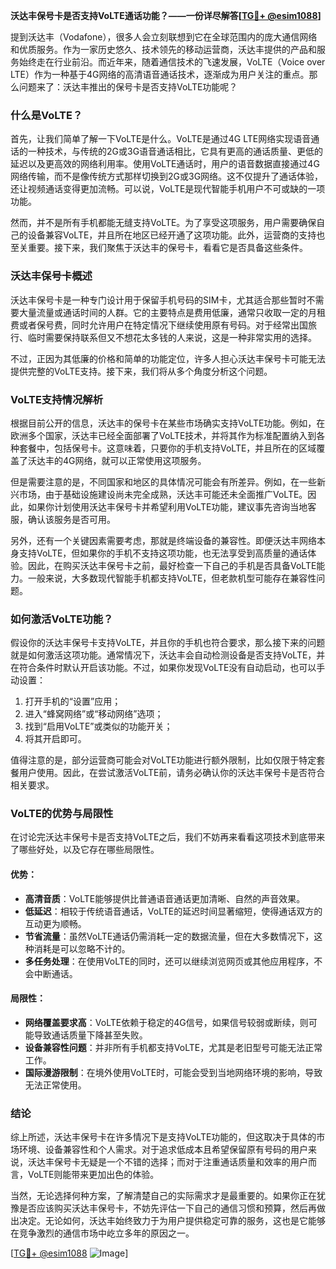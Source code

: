 **沃达丰保号卡是否支持VoLTE通话功能？——一份详尽解答[[TG💪+ @esim1088](https://t.me/s/esim1088)]**

提到沃达丰（Vodafone），很多人会立刻联想到它在全球范围内的庞大通信网络和优质服务。作为一家历史悠久、技术领先的移动运营商，沃达丰提供的产品和服务始终走在行业前沿。而近年来，随着通信技术的飞速发展，VoLTE（Voice over LTE）作为一种基于4G网络的高清语音通话技术，逐渐成为用户关注的重点。那么问题来了：沃达丰推出的保号卡是否支持VoLTE功能呢？

### 什么是VoLTE？

首先，让我们简单了解一下VoLTE是什么。VoLTE是通过4G LTE网络实现语音通话的一种技术，与传统的2G或3G语音通话相比，它具有更高的通话质量、更低的延迟以及更高效的网络利用率。使用VoLTE通话时，用户的语音数据直接通过4G网络传输，而不是像传统方式那样切换到2G或3G网络。这不仅提升了通话体验，还让视频通话变得更加流畅。可以说，VoLTE是现代智能手机用户不可或缺的一项功能。

然而，并不是所有手机都能无缝支持VoLTE。为了享受这项服务，用户需要确保自己的设备兼容VoLTE，并且所在地区已经开通了这项功能。此外，运营商的支持也至关重要。接下来，我们聚焦于沃达丰的保号卡，看看它是否具备这些条件。

### 沃达丰保号卡概述

沃达丰保号卡是一种专门设计用于保留手机号码的SIM卡，尤其适合那些暂时不需要大量流量或通话时间的人群。它的主要特点是费用低廉，通常只收取一定的月租费或者保号费，同时允许用户在特定情况下继续使用原有号码。对于经常出国旅行、临时需要保持联系但又不想花太多钱的人来说，这是一种非常实用的选择。

不过，正因为其低廉的价格和简单的功能定位，许多人担心沃达丰保号卡可能无法提供完整的VoLTE支持。接下来，我们将从多个角度分析这个问题。

### VoLTE支持情况解析

根据目前公开的信息，沃达丰的保号卡在某些市场确实支持VoLTE功能。例如，在欧洲多个国家，沃达丰已经全面部署了VoLTE技术，并将其作为标准配置纳入到各种套餐中，包括保号卡。这意味着，只要你的手机支持VoLTE，并且所在的区域覆盖了沃达丰的4G网络，就可以正常使用这项服务。

但是需要注意的是，不同国家和地区的具体情况可能会有所差异。例如，在一些新兴市场，由于基础设施建设尚未完全成熟，沃达丰可能还未全面推广VoLTE。因此，如果你计划使用沃达丰保号卡并希望利用VoLTE功能，建议事先咨询当地客服，确认该服务是否可用。

另外，还有一个关键因素需要考虑，那就是终端设备的兼容性。即便沃达丰网络本身支持VoLTE，但如果你的手机不支持这项功能，也无法享受到高质量的通话体验。因此，在购买沃达丰保号卡之前，最好检查一下自己的手机是否具备VoLTE能力。一般来说，大多数现代智能手机都支持VoLTE，但老款机型可能存在兼容性问题。

### 如何激活VoLTE功能？

假设你的沃达丰保号卡支持VoLTE，并且你的手机也符合要求，那么接下来的问题就是如何激活这项功能。通常情况下，沃达丰会自动检测设备是否支持VoLTE，并在符合条件时默认开启该功能。不过，如果你发现VoLTE没有自动启动，也可以手动设置：

1. 打开手机的“设置”应用；
2. 进入“蜂窝网络”或“移动网络”选项；
3. 找到“启用VoLTE”或类似的功能开关；
4. 将其开启即可。

值得注意的是，部分运营商可能会对VoLTE功能进行额外限制，比如仅限于特定套餐用户使用。因此，在尝试激活VoLTE前，请务必确认你的沃达丰保号卡是否符合相关要求。

### VoLTE的优势与局限性

在讨论完沃达丰保号卡是否支持VoLTE之后，我们不妨再来看看这项技术到底带来了哪些好处，以及它存在哪些局限性。

#### 优势：
- **高清音质**：VoLTE能够提供比普通语音通话更加清晰、自然的声音效果。
- **低延迟**：相较于传统语音通话，VoLTE的延迟时间显著缩短，使得通话双方的互动更为顺畅。
- **节省流量**：虽然VoLTE通话仍需消耗一定的数据流量，但在大多数情况下，这种消耗是可以忽略不计的。
- **多任务处理**：在使用VoLTE的同时，还可以继续浏览网页或其他应用程序，不会中断通话。

#### 局限性：
- **网络覆盖要求高**：VoLTE依赖于稳定的4G信号，如果信号较弱或断续，则可能导致通话质量下降甚至失败。
- **设备兼容性问题**：并非所有手机都支持VoLTE，尤其是老旧型号可能无法正常工作。
- **国际漫游限制**：在境外使用VoLTE时，可能会受到当地网络环境的影响，导致无法正常使用。

### 结论

综上所述，沃达丰保号卡在许多情况下是支持VoLTE功能的，但这取决于具体的市场环境、设备兼容性和个人需求。对于追求低成本且希望保留原有号码的用户来说，沃达丰保号卡无疑是一个不错的选择；而对于注重通话质量和效率的用户而言，VoLTE则能带来更加出色的体验。

当然，无论选择何种方案，了解清楚自己的实际需求才是最重要的。如果你正在犹豫是否应该购买沃达丰保号卡，不妨先评估一下自己的通信习惯和预算，然后再做出决定。无论如何，沃达丰始终致力于为用户提供稳定可靠的服务，这也是它能够在竞争激烈的通信市场中屹立多年的原因之一。

[[TG💪+ @esim1088](https://t.me/s/esim1088) ![Image](https://i.postimg.cc/4NQfJmqS/Snipaste-2025-05-13-00-14-12.png)]